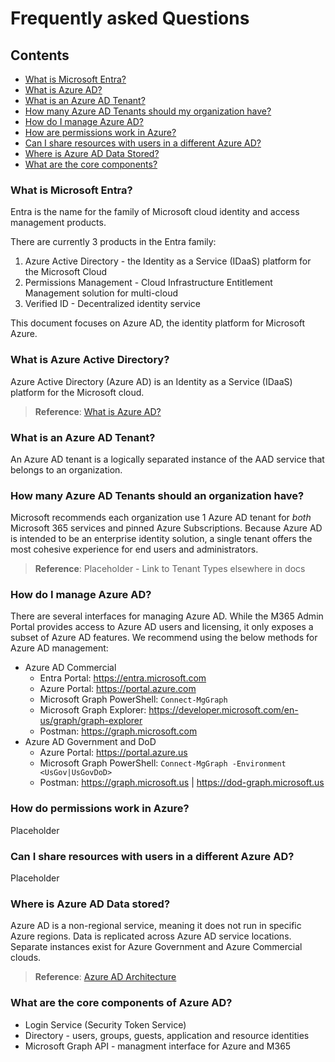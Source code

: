 # Frequently asked Questions

## Contents
- [What is Microsoft Entra?](#what-is-microsoft-entra)
- [What is Azure AD?](#what-is-azure-active-directory)
- [What is an Azure AD Tenant?](#what-is-an-azure-ad-tenant)
- [How many Azure AD Tenants should my organization have?](#how-many-azure-ad-tenants-should-an-organization-have)
- [How do I manage Azure AD?](#how-do-i-manage-azure-ad)
- [How are permissions work in Azure?](#how-do-permissions-work-in-azure)
- [Can I share resources with users in a different Azure AD?](#can-i-share-resources-with-users-in-a-different-azure-ad)
- [Where is Azure AD Data Stored?](#where-is-azure-ad-data-stored)
- [What are the core components?](#what-are-the-core-components-of-azure-ad)

### What is Microsoft Entra?
Entra is the name for the family of Microsoft cloud identity and access management products.

There are currently 3 products in the Entra family:
1. Azure Active Directory - the Identity as a Service (IDaaS) platform for the Microsoft Cloud
2. Permissions Management - Cloud Infrastructure Entitlement Management solution for multi-cloud
3. Verified ID - Decentralized identity service

This document focuses on Azure AD, the identity platform for Microsoft Azure.

### What is Azure Active Directory?
Azure Active Directory (Azure AD) is an Identity as a Service (IDaaS) platform for the Microsoft cloud.

> **Reference**: [What is Azure AD?](https://docs.microsoft.com/en-us/azure/active-directory/fundamentals/active-directory-whatis)

### What is an Azure AD Tenant?
An Azure AD tenant is a logically separated instance of the AAD service that belongs to an organization.

### How many Azure AD Tenants should an organization have?
Microsoft recommends each organization use 1 Azure AD tenant for *both* Microsoft 365 services and pinned Azure Subscriptions. Because Azure AD is intended to be an enterprise identity solution, a single tenant offers the most cohesive experience for end users and administrators.

> **Reference**: Placeholder - Link to Tenant Types elsewhere in docs

### How do I manage Azure AD?
There are several interfaces for managing Azure AD. While the M365 Admin Portal provides access to Azure AD users and licensing, it only exposes a subset of Azure AD features. We recommend using the below methods for Azure AD management:

- Azure AD Commercial
  - Entra Portal: https://entra.microsoft.com
  - Azure Portal: https://portal.azure.com
  - Microsoft Graph PowerShell: `Connect-MgGraph`
  - Microsoft Graph Explorer: https://developer.microsoft.com/en-us/graph/graph-explorer
  - Postman: https://graph.microsoft.com
- Azure AD Government and DoD
  - Azure Portal: https://portal.azure.us
  - Microsoft Graph PowerShell: `Connect-MgGraph -Environment <UsGov|UsGovDoD>`
  - Postman: https://graph.microsoft.us | https://dod-graph.microsoft.us

### How do permissions work in Azure?
Placeholder

### Can I share resources with users in a different Azure AD?
Placeholder

### Where is Azure AD Data stored?
Azure AD is a non-regional service, meaning it does not run in specific Azure regions. Data is replicated across Azure AD service locations. Separate instances exist for Azure Government and Azure Commercial clouds.

> **Reference**: [Azure AD Architecture](https://docs.microsoft.com/en-us/azure/active-directory/fundamentals/active-directory-architecture)

### What are the core components of Azure AD?
- Login Service (Security Token Service)
- Directory - users, groups, guests, application and resource identities
- Microsoft Graph API - managment interface for Azure and M365

